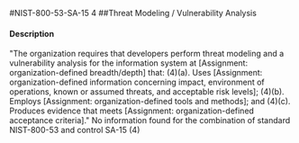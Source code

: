 #NIST-800-53-SA-15 4
##Threat Modeling / Vulnerability Analysis
#### Description
"The organization requires that developers perform threat modeling and a vulnerability analysis for the information system at [Assignment: organization-defined breadth/depth] that:
   (4)(a).  Uses [Assignment: organization-defined information concerning impact, environment of operations, known or assumed threats, and acceptable risk levels];
   (4)(b).  Employs [Assignment: organization-defined tools and methods]; and
   (4)(c).  Produces evidence that meets [Assignment: organization-defined acceptance criteria]."
No information found for the combination of standard NIST-800-53 and control SA-15 (4)
